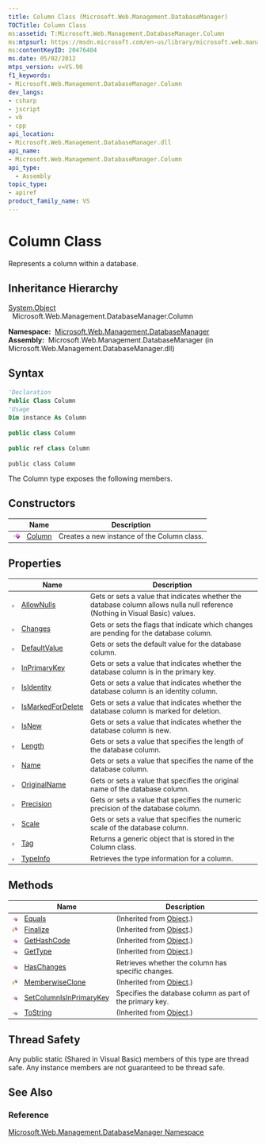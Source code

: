 ```yaml
---
title: Column Class (Microsoft.Web.Management.DatabaseManager)
TOCTitle: Column Class
ms:assetid: T:Microsoft.Web.Management.DatabaseManager.Column
ms:mtpsurl: https://msdn.microsoft.com/en-us/library/microsoft.web.management.databasemanager.column(v=VS.90)
ms:contentKeyID: 20476404
ms.date: 05/02/2012
mtps_version: v=VS.90
f1_keywords:
- Microsoft.Web.Management.DatabaseManager.Column
dev_langs:
- csharp
- jscript
- vb
- cpp
api_location:
- Microsoft.Web.Management.DatabaseManager.dll
api_name:
- Microsoft.Web.Management.DatabaseManager.Column
api_type:
  - Assembly
topic_type:
- apiref
product_family_name: VS
---
```


# Column Class

Represents a column within a database.

## Inheritance Hierarchy

[System.Object](https://msdn.microsoft.com/library/e5kfa45b)  
  Microsoft.Web.Management.DatabaseManager.Column  

**Namespace:**  [Microsoft.Web.Management.DatabaseManager](microsoft-web-management-databasemanager-namespace.md)  
**Assembly:**  Microsoft.Web.Management.DatabaseManager (in Microsoft.Web.Management.DatabaseManager.dll)

## Syntax

```vb
'Declaration
Public Class Column
'Usage
Dim instance As Column
```

```csharp
public class Column
```

```cpp
public ref class Column
```

```jscript
public class Column
```

The Column type exposes the following members.

## Constructors

||Name|Description|
|--- |--- |--- |
|![Public method](images/Dd566041.pubmethod(en-us,VS.90).gif "Public method")|[Column](column-constructor-microsoft-web-management-databasemanager.md)|Creates a new instance of the Column class.|


## Properties

||Name|Description|
|--- |--- |--- |
|![Public property](images/Dd565931.pubproperty(en-us,VS.90).gif "Public property")|[AllowNulls](column-allownulls-property-microsoft-web-management-databasemanager.md)|Gets or sets a value that indicates whether the database column allows nulla null reference (Nothing in Visual Basic) values.|
|![Public property](images/Dd565931.pubproperty(en-us,VS.90).gif "Public property")|[Changes](column-changes-property-microsoft-web-management-databasemanager.md)|Gets or sets the flags that indicate which changes are pending for the database column.|
|![Public property](images/Dd565931.pubproperty(en-us,VS.90).gif "Public property")|[DefaultValue](column-defaultvalue-property-microsoft-web-management-databasemanager.md)|Gets or sets the default value for the database column.|
|![Public property](images/Dd565931.pubproperty(en-us,VS.90).gif "Public property")|[InPrimaryKey](column-inprimarykey-property-microsoft-web-management-databasemanager.md)|Gets or sets a value that indicates whether the database column is in the primary key.|
|![Public property](images/Dd565931.pubproperty(en-us,VS.90).gif "Public property")|[IsIdentity](column-isidentity-property-microsoft-web-management-databasemanager.md)|Gets or sets a value that indicates whether the database column is an identity column.|
|![Public property](images/Dd565931.pubproperty(en-us,VS.90).gif "Public property")|[IsMarkedForDelete](column-ismarkedfordelete-property-microsoft-web-management-databasemanager.md)|Gets or sets a value that indicates whether the database column is marked for deletion.|
|![Public property](images/Dd565931.pubproperty(en-us,VS.90).gif "Public property")|[IsNew](column-isnew-property-microsoft-web-management-databasemanager.md)|Gets or sets a value that indicates whether the database column is new.|
|![Public property](images/Dd565931.pubproperty(en-us,VS.90).gif "Public property")|[Length](column-length-property-microsoft-web-management-databasemanager.md)|Gets or sets a value that specifies the length of the database column.|
|![Public property](images/Dd565931.pubproperty(en-us,VS.90).gif "Public property")|[Name](column-name-property-microsoft-web-management-databasemanager.md)|Gets or sets a value that specifies the name of the database column.|
|![Public property](images/Dd565931.pubproperty(en-us,VS.90).gif "Public property")|[OriginalName](column-originalname-property-microsoft-web-management-databasemanager.md)|Gets or sets a value that specifies the original name of the database column.|
|![Public property](images/Dd565931.pubproperty(en-us,VS.90).gif "Public property")|[Precision](column-precision-property-microsoft-web-management-databasemanager.md)|Gets or sets a value that specifies the numeric precision of the database column.|
|![Public property](images/Dd565931.pubproperty(en-us,VS.90).gif "Public property")|[Scale](column-scale-property-microsoft-web-management-databasemanager.md)|Gets or sets a value that specifies the numeric scale of the database column.|
|![Public property](images/Dd565931.pubproperty(en-us,VS.90).gif "Public property")|[Tag](column-tag-property-microsoft-web-management-databasemanager.md)|Returns a generic object that is stored in the Column class.|
|![Public property](images/Dd565931.pubproperty(en-us,VS.90).gif "Public property")|[TypeInfo](column-typeinfo-property-microsoft-web-management-databasemanager.md)|Retrieves the type information for a column.|

## Methods

||Name|Description|
|--- |--- |--- |
|![Public method](images/Dd566041.pubmethod(en-us,VS.90).gif "Public method")|[Equals](https://msdn.microsoft.com/library/bsc2ak47)|(Inherited from [Object](https://msdn.microsoft.com/library/e5kfa45b).)|
|![Protected method](images/Dd566041.protmethod(en-us,VS.90).gif "Protected method")|[Finalize](https://msdn.microsoft.com/library/4k87zsw7)|(Inherited from [Object](https://msdn.microsoft.com/library/e5kfa45b).)|
|![Public method](images/Dd566041.pubmethod(en-us,VS.90).gif "Public method")|[GetHashCode](https://msdn.microsoft.com/library/zdee4b3y)|(Inherited from [Object](https://msdn.microsoft.com/library/e5kfa45b).)|
|![Public method](images/Dd566041.pubmethod(en-us,VS.90).gif "Public method")|[GetType](https://msdn.microsoft.com/library/dfwy45w9)|(Inherited from [Object](https://msdn.microsoft.com/library/e5kfa45b).)|
|![Public method](images/Dd566041.pubmethod(en-us,VS.90).gif "Public method")|[HasChanges](column-haschanges-method-microsoft-web-management-databasemanager.md)|Retrieves whether the column has specific changes.|
|![Protected method](images/Dd566041.protmethod(en-us,VS.90).gif "Protected method")|[MemberwiseClone](https://msdn.microsoft.com/library/57ctke0a)|(Inherited from [Object](https://msdn.microsoft.com/library/e5kfa45b).)|
|![Public method](images/Dd566041.pubmethod(en-us,VS.90).gif "Public method")|[SetColumnIsInPrimaryKey](column-setcolumnisinprimarykey-method-microsoft-web-management-databasemanager.md)|Specifies the database column as part of the primary key.|
|![Public method](images/Dd566041.pubmethod(en-us,VS.90).gif "Public method")|[ToString](https://msdn.microsoft.com/library/7bxwbwt2)|(Inherited from [Object](https://msdn.microsoft.com/library/e5kfa45b).)|

## Thread Safety

Any public static (Shared in Visual Basic) members of this type are thread safe. Any instance members are not guaranteed to be thread safe.

## See Also

### Reference

[Microsoft.Web.Management.DatabaseManager Namespace](microsoft-web-management-databasemanager-namespace.md)

